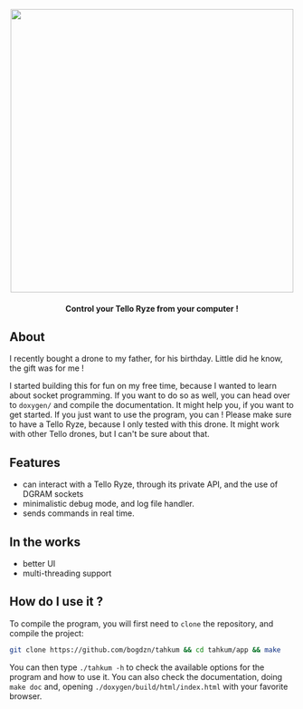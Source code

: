 <p align="center">
  <img src="https://images.unsplash.com/photo-1499808624579-3471e371ce50?ixlib=rb-1.2.1&ixid=eyJhcHBfaWQiOjEyMDd9&auto=format&fit=crop&w=1350&q=80" width=500 />
</p>


<h4 align="center">Control your Tello Ryze from your computer !</h4>

## About

I recently bought a drone to my father, for his birthday. Little did he know, the gift was for me !

I started building this for fun on my free time, because I wanted to learn about socket programming. If you want to do so as well, you can head over to `doxygen/` and compile the documentation. It might help you, if you want to get started.
If you just want to use the program, you can ! Please make sure to have a Tello Ryze, because I only tested with this drone. It might work with other Tello drones, but I can't be sure about that.


## Features

- can interact with a Tello Ryze, through its private API, and the use of DGRAM sockets
- minimalistic debug mode, and log file handler.
- sends commands in real time.

## In the works

- better UI
- multi-threading support

## How do I use it ?

To compile the program, you will first need to `clone` the repository, and compile the project:
```bash
git clone https://github.com/bogdzn/tahkum && cd tahkum/app && make
```

You can then type `./tahkum -h` to check the available options for the program and how to use it.
You can also check the documentation, doing `make doc` and, opening `./doxygen/build/html/index.html` with your favorite browser.
